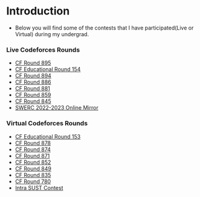 # Introduction
- Below you will find some of the contests that I have participated(Live or Virtual) during my undergrad.

### Live Codeforces Rounds
- [CF Round 895](https://github.com/khalid586/LIve-Virtual-Contests/tree/main/LIve%20Contests/CF%20Round%20895)
- [CF Educational Round 154](https://github.com/khalid586/Live-and-Virtual-Contests/tree/main/LIve%20Contests/CF%20Edu%20Round%20154)
- [CF Round 894](https://github.com/khalid586/Codeforces-LIve-and-Virtual-rounds/tree/main/LIve%20online%20round/CF%20Round%20894)
- [CF Round 886](https://github.com/khalid586/Codeforces-LIve-and-Virtual-rounds/tree/main/LIve%20online%20round/CF%20Round%20886)
- [CF Round 881](https://github.com/khalid586/Codeforces-LIve-and-Virtual-rounds/tree/main/LIve%20online%20round/CF%20Round%20881)
- [CF Round 859](https://github.com/khalid586/Codeforces-LIve-and-Virtual-rounds/tree/main/LIve%20online%20round/CF%20Round%20859)
- [CF Round 845](https://github.com/khalid586/LIve-Virtual-Contests/tree/main/LIve%20online%20round/CF%20Round%20845)
- [SWERC 2022-2023 Online Mirror](https://github.com/khalid586/LIve-Virtual-Contests/tree/main/LIve%20online%20round/SWERC%202022-2023%20-%20Online%20Mirror%20(Unrated%2C%20ICPC%20Rules%2C%20Teams%20Preferred))

### Virtual Codeforces Rounds
- [CF Educational Round 153](https://github.com/khalid586/LIve-Virtual-Contests/tree/main/Virtual%20round/CF%20Edu%20round%20153)
- [CF Round 878](https://github.com/khalid586/LIve-Virtual-Contests/tree/main/Virtual%20round/CF%20round%20878)
- [CF Round 874](https://github.com/khalid586/LIve-Virtual-Contests/tree/main/Virtual%20round/CF%20round%20874)
- [CF Round 871](https://github.com/khalid586/LIve-Virtual-Contests/tree/main/Virtual%20round/CF%20round%20871)
- [CF Round 852](https://github.com/khalid586/LIve-Virtual-Contests/tree/main/Virtual%20round/CF%20round%20852)
- [CF Round 849](https://github.com/khalid586/LIve-Virtual-Contests/tree/main/Virtual%20round/CF%20round%20849)
- [CF Round 835](https://github.com/khalid586/LIve-Virtual-Contests/tree/main/Virtual%20round/CF%20round%20835)
- [CF Round 780](https://github.com/khalid586/LIve-Virtual-Contests/tree/main/Virtual%20round/CF%20round%20780)
- [Intra SUST Contest](https://github.com/khalid586/LIve-Virtual-Contests/tree/main/Virtual%20round/Intra%20SUST%20programming%20contest)
